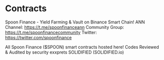# Contracts
Spoon Finance - Yield Farming &amp; Vault on Binance Smart Chain!
ANN Channel: https://t.me/spoonfinanceann
Community Group: https://t.me/spoonfinancecommunity
Twitter: https://twitter.com/spoonfinance

All Spoon Finance ($SPOON) smart contracts hosted here!
Codes Reviewed & Audited by security exxprets SOLIDIFIED (SOLIDIFIED.io)
